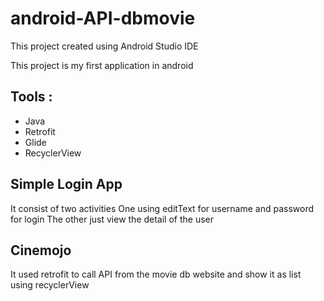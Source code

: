 # android-API-dbmovie
This project created using Android Studio IDE

This project is my first application in android
## Tools :
* Java
* Retrofit
* Glide
* RecyclerView

## Simple Login App
It consist of two activities
One using editText for username and password for login
The other just view the detail of the user

## Cinemojo
It used retrofit to call API from the movie db website
and show it as list using recyclerView
